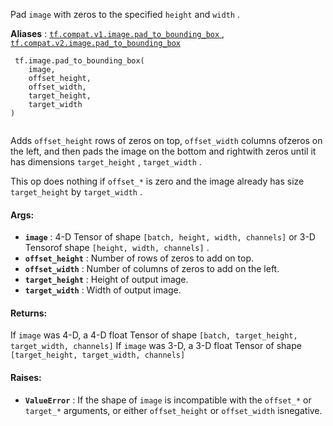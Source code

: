 Pad  `image`  with zeros to the specified  `height`  and  `width` .

**Aliases** : [ `tf.compat.v1.image.pad_to_bounding_box` ](/api_docs/python/tf/image/pad_to_bounding_box), [ `tf.compat.v2.image.pad_to_bounding_box` ](/api_docs/python/tf/image/pad_to_bounding_box)

```
 tf.image.pad_to_bounding_box(
    image,
    offset_height,
    offset_width,
    target_height,
    target_width
)
 
```

Adds  `offset_height`  rows of zeros on top,  `offset_width`  columns ofzeros on the left, and then pads the image on the bottom and rightwith zeros until it has dimensions  `target_height` ,  `target_width` .

This op does nothing if  `offset_*`  is zero and the image already has size `target_height`  by  `target_width` .

#### Args:
- **`image`** : 4-D Tensor of shape  `[batch, height, width, channels]`  or 3-D Tensorof shape  `[height, width, channels]` .
- **`offset_height`** : Number of rows of zeros to add on top.
- **`offset_width`** : Number of columns of zeros to add on the left.
- **`target_height`** : Height of output image.
- **`target_width`** : Width of output image.


#### Returns:
If  `image`  was 4-D, a 4-D float Tensor of shape `[batch, target_height, target_width, channels]` If  `image`  was 3-D, a 3-D float Tensor of shape `[target_height, target_width, channels]` 

#### Raises:
- **`ValueError`** : If the shape of  `image`  is incompatible with the  `offset_*`  or `target_*`  arguments, or either  `offset_height`  or  `offset_width`  isnegative.
